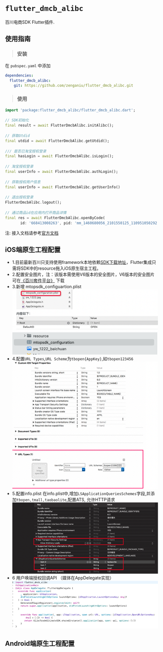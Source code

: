 # `flutter_dmcb_alibc`

百川电商SDK Flutter插件.

## 使用指南

> ### 安装
在 `pubspec.yaml` 中添加

```yaml
dependencies:
  flutter_dmcb_alibc:
    git: https://github.com/zenganiu/flutter_dmcb_alibc.git
```
> ### 使用
 ```dart
import 'package:flutter_dmcb_alibc/flutter_dmcb_alibc.dart';

// SDK初始化
final result = await FlutterDmcbAlibc.initAlibc();

// 获取Utdid
final utdid = await FlutterDmcbAlibc.getUtdid();

/// 是否已淘宝授权登录
final hasLogin = await FlutterDmcbAlibc.isLogin();

// 淘宝授权登录
final userInfo = await FlutterDmcbAlibc.authLogin();

// 获取授权用户信息
final userInfo = await FlutterDmcbAlibc.getUserInfo()

// 退出授权登录
FlutterDmcbAlibc.logout();

// 通过商品id在应用内打开商品详情
final res = await FlutterDmcbAlibc.openByCode(
        id: '668413008263', pid: 'mm_1460680056_2101550125_110951050292', relationId: '2763056884');
 ```    

注: 接入文档请参考[官方文档](https://open.taobao.com/docV3.htm?spm=a219a.7386797.0.0.3164669aY2U1pz&source=search&docId=118593&docType=1#5.2)
## iOS端原生工程配置

* 1.目前最新百川只支持使用framework本地依赖[SDK下载地址](http://baichuan-sdk-staged.cn-hangzhou.oss-pub.aliyun-inc.com/52/ios/5.0.0.8/AlibcTradeUltimateSDK_all_package.zip)，Flutter集成只需将SDK中的resource拖入iOS原生宿主工程。
* 2.配置安全图片，注：该版本需使用V6版本的安全图片，V6版本的安全图片可在[《百川套件平台》](https://suite.baichuan.taobao.com/?spm=a219a.15212433.0.0.1ba0669aPCREYJ#/index) 下载
* 3.新增 mtopsdk_configuartion.plist
![](./docs/img_2.png)
![](./docs/img_1.png)
* 4.配置`URL Types`,`URL Scheme`为`tbopen{AppKey}`,如`tbopen123456`
 ![](./docs/img_3.png)
* 5.配置info.plist
  在info.plist中,增加`LSApplicationQueriesSchemes`字段,并添加`tbopen,tmall,taobaolite`,配置ATS, 允许HTTP请求
   ![](./docs/img_4.png)
* 6 用户唤端授权回调API （媒体在AppDelegate实现）
  ![](./docs/img_5.png)
  
  
## Android端原生工程配置

